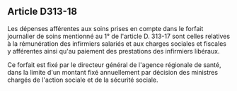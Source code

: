 ## Article D313-18

Les dépenses afférentes aux soins prises en compte dans le forfait journalier de soins mentionné au 1° de
l'article D. 313-17 sont celles relatives à la rémunération des infirmiers salariés et aux charges sociales et
fiscales y afférentes ainsi qu'au paiement des prestations des infirmiers libéraux.

Ce forfait est fixé par le directeur général de l'agence régionale de santé, dans la limite d'un montant fixé
annuellement par décision des ministres chargés de l'action sociale et de la sécurité sociale.



